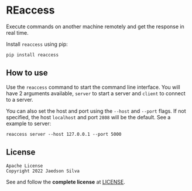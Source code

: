 # REaccess

Execute commands on another machine remotely and get the response in real time.

Install `reaccess` using pip:

```
pip install reaccess
```

## How to use

Use the `reaccess` command to start the command line interface. You will have 2 arguments available, `server` to start a server and `client` to connect to a server.

You can also set the host and port using the `--host` and `--port` flags. If not specified, the host `localhost` and port `2808` will be the default. See a example to server:

```
reaccess server --host 127.0.0.1 --port 5000
```

## License

```
Apache License
Copyright 2022 Jaedson Silva
```

See and follow the **complete license** at [LICENSE](https://github.com/jaedsonpys/reaccess/blob/master/LICENSE).
